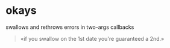 okays
=====

swallows and rethrows errors in two-args callbacks


> «if you swallow on the 1st date you're guaranteed a 2nd.»

